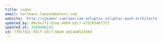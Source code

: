 ```yaml
---
title: Logan
email: hartmann.lawson@waters.com
website: 'http://steuber.com/aperiam-voluptas-voluptas-quod-architecto-sed-porro'
updated_by: 89c6e2f1-d2ee-4669-b3c7-e73293467373
updated_at: 1599486133
id: 778cf42c-95cf-43c7-b8a9-de14e852458d
---
```

